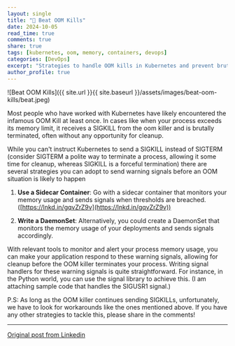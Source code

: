 ```yaml
---
layout: single
title: "🥊 Beat OOM Kills"
date: 2024-10-05
read_time: true
comments: true
share: true
tags: [kubernetes, oom, memory, containers, devops]
categories: [DevOps]
excerpt: "Strategies to handle OOM kills in Kubernetes and prevent brutal process termination."
author_profile: true
---
```


![Beat OOM Kills]({{ site.url }}{{ site.baseurl }}/assets/images/beat-oom-kills/beat.jpeg)

Most people who have worked with Kubernetes have likely encountered the infamous OOM Kill at least once. In cases like when your process exceeds its memory limit, it receives a SIGKILL from the oom killer and is brutally terminated, often without any opportunity for cleanup.

While you can't instruct Kubernetes to send a SIGKILL instead of SIGTERM (consider SIGTERM a polite way to terminate a process, allowing it some time for cleanup, whereas SIGKILL is a forceful termination) there are several strategies you can adopt to send warning signals before an OOM situation is likely to happen

1. **Use a Sidecar Container**: Go with a sidecar container that monitors your memory usage and sends signals when thresholds are breached. ([https://lnkd.in/gqvZrZ9v](https://lnkd.in/gqvZrZ9v))

2. **Write a DaemonSet**: Alternatively, you could create a DaemonSet that monitors the memory usage of your deployments and sends signals accordingly.

With relevant tools to monitor and alert your process memory usage, you can make your application respond to these warning signals, allowing for cleanup before the OOM killer terminates your process. Writing signal handlers for these warning signals is quite straightforward. For instance, in the Python world, you can use the signal library to achieve this. (I am attaching sample code that handles the SIGUSR1 signal.)

P.S: As long as the OOM killer continues sending SIGKILLs, unfortunately, we have to look for workarounds like the ones mentioned above. If you have any other strategies to tackle this, please share in the comments!

---

[Original post from Linkedin](https://www.linkedin.com/posts/anandhu-gopi-691b35144_beat-oom-kills-most-people-who-have-activity-7248299846984474624-vjGj/)
